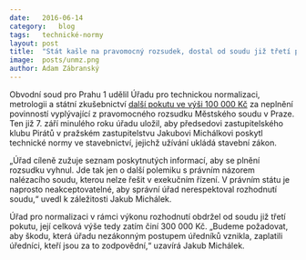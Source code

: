 ```yaml
---
date:	2016-06-14
category:	blog
tags:	technické-normy
layout:	post
title:	"Stát kašle na pravomocný rozsudek, dostal od soudu již třetí pokutu" 
image:	posts/unmz.png
author:	Adam Zábranský
---
```


Obvodní soud pro Prahu 1 udělil Úřadu pro technickou normalizaci, metrologii a státní zkušebnictví [další pokutu ve výši 100 000 Kč](https://github.com/pirati-cz/KlubPraha/blob/master/spisy/2016/026-vykon-rozhodnuti-technicke-normy/9-usneseni-soudu-o-treti-pokute/usneseni.PDF) za neplnění povinností vyplývající z pravomocného rozsudku Městského soudu v Praze. Ten již 7. září minulého roku úřadu uložil, aby předsedovi zastupitelského klubu Pirátů v pražském zastupitelstvu Jakubovi Michálkovi poskytl technické normy ve stavebnictví, jejichž užívání ukládá stavební zákon.

„Úřad cíleně zužuje seznam poskytnutých informací, aby se plnění rozsudku vyhnul. Jde tak jen o další polemiku s právním názorem nalézacího soudu, kterou nelze řešit v exekučním řízení. V právním státu je naprosto neakceptovatelné, aby správní úřad nerespektoval rozhodnutí soudu,“ uvedl k záležitosti Jakub Michálek.

Úřad pro normalizaci v rámci výkonu rozhodnutí obdržel od soudu již třetí pokutu, její celková výše tedy zatím činí 300 000 Kč. „Budeme požadovat, aby škodu, která úřadu nezákonným postupem úředníků vznikla, zaplatili úředníci, kteří jsou za to zodpovědní,“ uzavírá Jakub Michálek.

